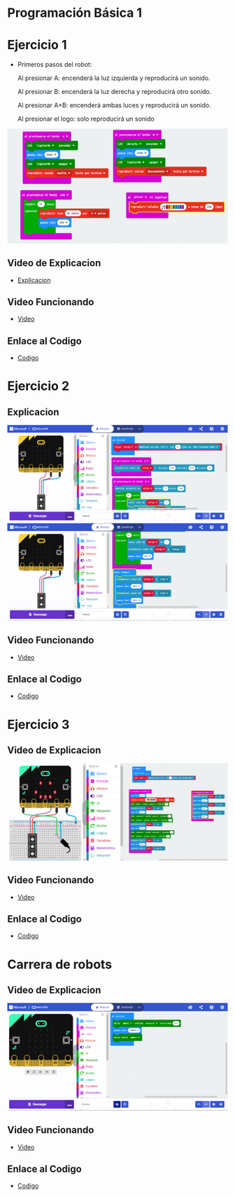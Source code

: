 # Programación Básica  1 
# Ejercicio 1
- Primeros pasos del robot:

  Al presionar A: encenderá la luz izquierda y reproducirá un sonido.
 
  Al presionar B: encenderá la luz derecha y reproducirá otro sonido.
 
  Al presionar A+B: encenderá ambas luces y reproducirá un sonido.
 
  Al presionar el logo: solo reproducirá un sonido

 ![image](imagen2.png)
 
 
 ## Video de Explicacion
 - [Explicacion](https://www.youtube.com/watch?v=oUtcqfuMcIA)
 
 ## Video Funcionando 
 - [Video](https://www.youtube.com/shorts/rilxOZsHmJ4)

 ## Enlace al Codigo
 - [Codigo](maqueen2.hex)


 # Ejercicio 2
 
 ## Explicacion
![image](modulo2ejercicio2_1.PNG)
![image](modulo2ejercicio2_2.PNG)

 ## Video Funcionando 
  - [Video](https://www.youtube.com/shorts/gLcH3n-2b48)
 
 ## Enlace al Codigo
 - [Codigo](modulo2ejercicio2.hex)


 # Ejercicio 3
 
 ## Video de Explicacion
![image](modulo2jercicio3.PNG)

 ## Video Funcionando 
 - [Video](https://youtube.com/shorts/WA5HsWyXGWM)
 
 ## Enlace al Codigo
 - [Codigo](modulo2ejercicio3.hex)

# Carrera de robots
 
 ## Video de Explicacion
![image](carreraRobots.PNG)

 ## Video Funcionando 
 - [Video](https://youtube.com/shorts/HIhAaVHUjXg)
 
 ## Enlace al Codigo
 - [Codigo](carreraRobots.hex)

